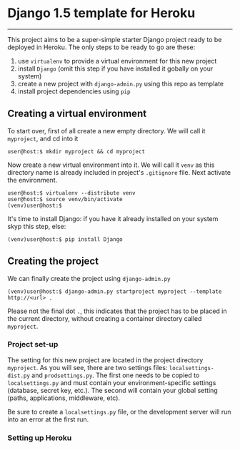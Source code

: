 # Django 1.5 template for Heroku

-------

This project aims to be a super-simple starter Django project ready to be deployed in Heroku. The only steps to be ready to go are these:

1. use ``virtualenv`` to provide a virtual environment for this new project
2. install ``Django`` (omit this step if you have installed it gobally on your system)
3. create a new project with ``django-admin.py`` using this repo as template
4. install project dependencies using ``pip``

## Creating a virtual environment

To start over, first of all create a new empty directory. We will call it ``myproject``, and cd into it

    user@host:$ mkdir myproject && cd myproject

Now create a new virtual environment into it. We will call it ``venv`` as this directory name is already included in project's ``.gitignore`` file. Next activate the environment.

    user@host:$ virtualenv --distribute venv
    user@host:$ source venv/bin/activate
    (venv)user@host:$

It's time to install Django: if you have it already installed on your system skyp this step, else:

    (venv)user@host:$ pip install Django

## Creating the project

We can finally create the project using ``django-admin.py``

    (venv)user@host:$ django-admin.py startproject myproject --template http://<url> .

Please not the final dot ``.``, this indicates that the project has to be placed in the current directory, without creating a container directory called ``myproject``.

### Project set-up

The setting for this new project are located in the project directory ``myproject``. As you will see, there are two settings files: ``localsettings-dist.py`` and ``prodsettings.py``.
The first one needs to be copied to ``localsettings.py`` and must contain your environment-specific settings (database, secret key, etc.). The second will contain your global setting (paths, applications, middleware, etc).

Be sure to create a ``localsettings.py`` file, or the development server will run into an error at the first run.

### Setting up Heroku
